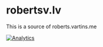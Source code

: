 robertsv.lv
===========

This is a source of roberts.vartins.me

[![Analytics](https://ga-beacon.appspot.com/UA-54543878-2/robertsv/personal-page)]()
